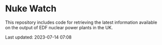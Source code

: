 # Nuke Watch

This repository includes code for retrieving the latest information available on the output of EDF nuclear power plants in the UK.

Last updated: 2023-07-14 07:08